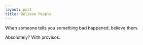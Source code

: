 ```yaml
---
layout: post
title: Believe People
---
```


When someone tells you something bad happened,
believe them.

Absolultely? With provisos.

